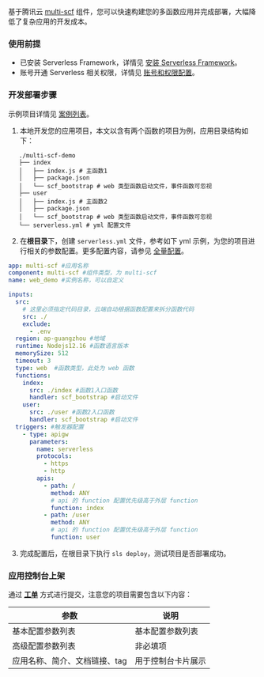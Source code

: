基于腾讯云 [multi-scf](https://github.com/serverless-components/tencent-multi-scf) 组件，您可以快速构建您的多函数应用并完成部署，大幅降低了复杂应用的开发成本。

### 使用前提
- 已安装 Serverless Framework，详情见 [安装 Serverless Framework](https://intl.cloud.tencent.com/document/product/1040/37034)。
- 账号开通 Serverless 相关权限，详情见 [账号和权限配置](https://intl.cloud.tencent.com/document/product/1040/36793)。

### 开发部署步骤
示例项目详情见 [案例列表](https://github.com/serverless-components/tencent-multi-scf/tree/master/examples)。

1. 本地开发您的应用项目，本文以含有两个函数的项目为例，应用目录结构如下：
```
   ./multi-scf-demo
   ├── index
   │   ├── index.js # 主函数1
   │   ├── package.json
   │   └── scf_bootstrap # web 类型函数启动文件，事件函数可忽视
   ├── user
   │   ├── index.js # 主函数2
   │   ├── package.json
   │   └── scf_bootstrap # web 类型函数启动文件，事件函数可忽视
   └── serverless.yml # yml 配置文件
```

2. 在**根目录**下，创建 `serverless.yml` 文件，参考如下 yml 示例，为您的项目进行相关的参数配置。更多配置内容，请参见 [全量配置](https://github.com/serverless-components/tencent-multi-scf/blob/master/docs/configure.md)。
```yml
app: multi-scf #应用名称
component: multi-scf #组件类型，为 multi-scf
name: web_demo #实例名称，可以自定义

inputs:
  src:
    # 这里必须指定代码目录，云端自动根据函数配置来拆分函数代码
    src: ./
    exclude:
      - .env
  region: ap-guangzhou #地域
  runtime: Nodejs12.16 #函数语言版本
  memorySize: 512
  timeout: 3
  type: web  #函数类型，此处为 web 函数
  functions:
    index:
      src: ./index #函数1入口函数
      handler: scf_bootstrap #启动文件
    user:
      src: ./user #函数2入口函数
      handler: scf_bootstrap #启动文件
  triggers: #触发器配置
    - type: apigw
      parameters:
        name: serverless
        protocols:
          - https
          - http
        apis:
          - path: /
            method: ANY
            # api 的 function 配置优先级高于外层 function
            function: index
          - path: /user
            method: ANY
            # api 的 function 配置优先级高于外层 function
            function: user
```

3. 完成配置后，在根目录下执行 `sls deploy`，测试项目是否部署成功。


### 应用控制台上架
通过 **[工单](https://console.cloud.tencent.com/workorder/category?level1_id=876&level2_id=1123&source=0&data_title=Serverless%20Framework&step=1)** 方式进行提交，注意您的项目需要包含以下内容：

| 参数                  |说明|  
| ----------------------- |----------| 
|基本配置参数列表|基本配置参数列表|
|高级配置参数列表|非必填项|
|应用名称、简介、文档链接、tag|用于控制台卡片展示|
